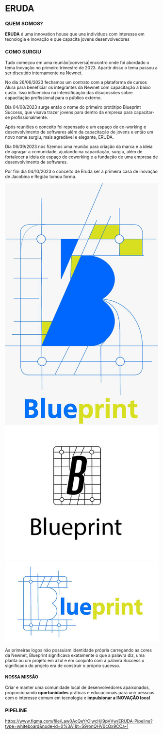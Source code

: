 # ERUDA

### QUEM SOMOS?

**ERUDA** é uma innovation house que une indivíduos com interesse em tecnologia e inovação e que capacita jovens desenvolvedores

### COMO SURGIU

Tudo começou em uma reunião|conversa|encontro onde foi abordado o tema Inovação no primeiro trimestre de 2023. Apartir disso o tema passou a ser discutido internamente na Newnet.

No dia 26/06/2023 fechamos um contrato com a plataforma de cursos Alura para beneficiar os integrantes da Newnet com capacitação a baixo custo. Isso influenciou na intensificação das disucossões sobre capacitação profissional para o público externo.

Dia 04/08/2023 surge então o nome do primeiro protótipo Blueprint Success, que visava trazer jovens para dentro da empresa para capacitar-se profissionalmente.

Após reuniões o conceito foi repensado e um espaço de co-working e desenvolvimento de softwares além da capacitação de jovens e então um novo nome surgiu, mais agradável e elegante, ERUDA.

Dia 06/09/2023 nós fizemos uma reunião para criação da marca e a ideia de agragar a comunidade, ajudando na capacitação, surgiu, além de fortalecer a ideia de espaço de coworking e a fundação de uma empresa de desenvolvimento de softwares.

Por fim dia 04/10/2023 o conceito de Eruda ser a primeira casa de inovação de Jacobina e Região tomou forma.



<div> 
    <img src="bp1.jpeg">
    <img src="bp2.jpeg">
    <img src="bp3.jpeg">
</div>

As primeiras logos não possuiam identidade própria carregando as cores da Newnet, Blueprint significava exatamente o que a palavra diz, uma planta ou um projeto em azul e em conjunto com a palavra Success o significado do projeto era de construir o próprio sucesso.



#### NOSSA MISSÃO

Criar e manter uma comunidade local de desenvolvedores apaixonados, proporcionando **oportunidades** práticas e educacionais para unir pessoas com o interesse comum em tecnologia e **impulsionar a INOVAÇÃO local** 

### PIPELINE

https://www.figma.com/file/Law0AcQeYrOiwcHjl9pVVw/ERUDA-Pipeline?type=whiteboard&node-id=0%3A1&t=S9ronQHV0cQx9CCa-1


